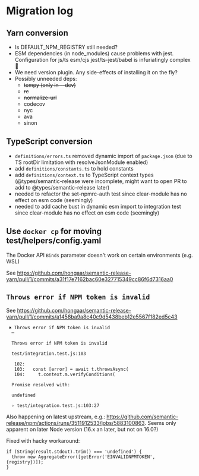# Migration log

## Yarn conversion

- Is DEFAULT_NPM_REGISTRY still needed?
- ESM dependencies (in node_modules) cause problems with jest. Configuration for
  js/ts esm/cjs jest/ts-jest/babel is infuriatingly complex 😤
- We need version plugin. Any side-effects of installing it on the fly?
- Possibly unneeded deps:
  - ~~tempy (only in --dev)~~
  - ~~rc~~
  - ~~normalize-url~~
  - codecov
  - nyc
  - ava
  - sinon

## TypeScript conversion

- `definitions/errors.ts` removed dynamic import of `package.json` (due to TS
  rootDir limitation with resolveJsonModule enabled)
- add `definitions/constants.ts` to hold constants
- add `definitions/context.ts` to TypeScript context types
  (@types/semantic-release were incomplete, might want to open PR to add to
  @types/semantic-release later)
- needed to refactor the set-npmrc-auth test since clear-module has no effect on
  esm code (seemingly)
- needed to add cache bust in dynamic esm import to integration test since
  clear-module has no effect on esm code (seemingly)

## Use `docker cp` for moving test/helpers/config.yaml

The Docker API `Binds` parameter doesn't work on certain environments (e.g. WSL)

See
https://github.com/hongaar/semantic-release-yarn/pull/1/commits/a31f17e7162bac60e327715349cc86f6d7316aa0

## `Throws error if NPM token is invalid`

See
https://github.com/hongaar/semantic-release-yarn/pull/1/commits/a1458ba9a8c40c9d5438beb12e5567f182ed5c43

```
 ✖ Throws error if NPM token is invalid
  ─

  Throws error if NPM token is invalid

  test/integration.test.js:103

   102:
   103:   const [error] = await t.throwsAsync(
   104:     t.context.m.verifyConditions(

  Promise resolved with:

  undefined

  › test/integration.test.js:103:27
```

Also happening on latest upstream, e.g.:
https://github.com/semantic-release/npm/actions/runs/3511912533/jobs/5883100863.
Seems only apparent on later Node version (16.x an later, but not on 16.0?)

Fixed with hacky workaround:

```
if (String(result.stdout).trim() === 'undefined') {
  throw new AggregateError([getError('EINVALIDNPMTOKEN', {registry})]);
}
```

